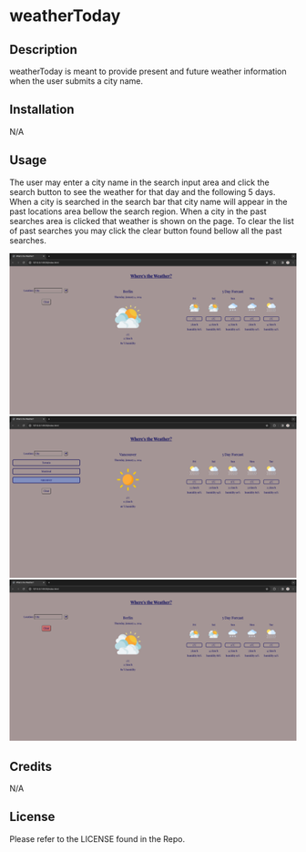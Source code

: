 # weatherToday

## Description

weatherToday is meant to provide present and future weather information when the user submits a city name. 

## Installation

N/A

## Usage

The user may enter a city name in the search input area and click the search button to see the weather for that day and the following 5 days. When a city is searched in the search bar that city name will appear in the past locations area bellow the search region. When a city in the past searches area is clicked that weather is shown on the page. To clear the list of past searches you may click the clear button found bellow all the past searches. 

![Home Page](./assets/images/home.png)
![Past Searches](./assets/images/past.png)
![Clear Searches](./assets/images/empty.png)

## Credits

N/A

## License

Please refer to the LICENSE found in the Repo.